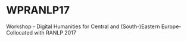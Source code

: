 # WPRANLP17
Workshop - Digital Humanities for Central and (South-)Eastern Europe- Collocated with RANLP 2017
